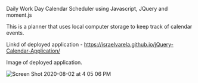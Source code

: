 Daily Work Day Calendar Scheduler using Javascript, JQuery and moment.js

This is a planner that uses local computer storage to keep track of calendar events.

Linkd of deployed application - https://israelvarela.github.io/jQuery-Calendar-Application/

Image of deployed application.


![Screen Shot 2020-08-02 at 4 05 06 PM](https://user-images.githubusercontent.com/62815477/89134014-f9fe9880-d4e6-11ea-84f6-b335b03425b1.png)
